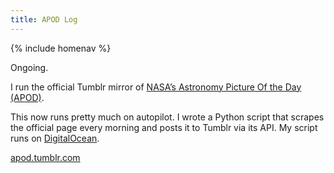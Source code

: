 ```yaml
---
title: APOD Log
---
```


{% include homenav %}

Ongoing.

I run the official Tumblr mirror of [NASA’s Astronomy Picture Of the Day (APOD)](https://apod.nasa.gov/apod/).

This now runs pretty much on autopilot. I wrote a Python script that scrapes the official page every morning and posts it to Tumblr via its API. My script runs on [DigitalOcean](https://m.do.co/c/5ddc4153469e).

[apod.tumblr.com](https://apod.tumblr.com)
